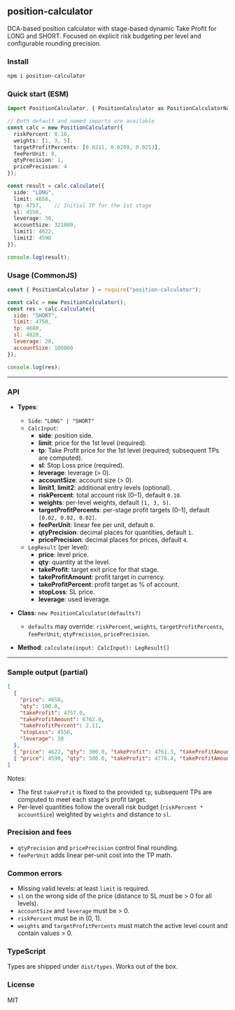 ## position-calculator

DCA-based position calculator with stage-based dynamic Take Profit for LONG and SHORT. Focused on explicit risk budgeting per level and configurable rounding precision.

### Install
```bash
npm i position-calculator
```

### Quick start (ESM)
```ts
import PositionCalculator, { PositionCalculator as PositionCalculatorNamed } from "position-calculator";

// Both default and named imports are available
const calc = new PositionCalculator({
  riskPercent: 0.10,
  weights: [1, 3, 5],
  targetProfitPercents: [0.0211, 0.0209, 0.0253],
  feePerUnit: 0,
  qtyPrecision: 1,
  pricePrecision: 4
});

const result = calc.calculate({
  side: "LONG",
  limit: 4658,
  tp: 4757,    // Initial TP for the 1st stage
  sl: 4556,
  leverage: 30,
  accountSize: 321000,
  limit1: 4622,
  limit2: 4590
});

console.log(result);
```

### Usage (CommonJS)
```js
const { PositionCalculator } = require("position-calculator");

const calc = new PositionCalculator();
const res = calc.calculate({
  side: "SHORT",
  limit: 4750,
  tp: 4680,
  sl: 4820,
  leverage: 20,
  accountSize: 100000
});

console.log(res);
```

---

### API

- **Types**:
  - `Side`: `"LONG" | "SHORT"`
  - `CalcInput`:
    - **side**: position side.
    - **limit**: price for the 1st level (required).
    - **tp**: Take Profit price for the 1st level (required; subsequent TPs are computed).
    - **sl**: Stop Loss price (required).
    - **leverage**: leverage (> 0).
    - **accountSize**: account size (> 0).
    - **limit1**, **limit2**: additional entry levels (optional).
    - **riskPercent**: total account risk (0–1), default `0.10`.
    - **weights**: per-level weights, default `[1, 3, 5]`.
    - **targetProfitPercents**: per-stage profit targets (0–1), default `[0.02, 0.02, 0.02]`.
    - **feePerUnit**: linear fee per unit, default `0`.
    - **qtyPrecision**: decimal places for quantities, default `1`.
    - **pricePrecision**: decimal places for prices, default `4`.
  - `LegResult` (per level):
    - **price**: level price.
    - **qty**: quantity at the level.
    - **takeProfit**: target exit price for that stage.
    - **takeProfitAmount**: profit target in currency.
    - **takeProfitPercent**: profit target as % of account.
    - **stopLoss**: SL price.
    - **leverage**: used leverage.

- **Class**: `new PositionCalculator(defaults?)`
  - `defaults` may override: `riskPercent`, `weights`, `targetProfitPercents`, `feePerUnit`, `qtyPrecision`, `pricePrecision`.

- **Method**: `calculate(input: CalcInput): LegResult[]`

---

### Sample output (partial)
```json
[
  {
    "price": 4658,
    "qty": 100.0,
    "takeProfit": 4757.0,
    "takeProfitAmount": 6762.0,
    "takeProfitPercent": 2.11,
    "stopLoss": 4556,
    "leverage": 30
  },
  { "price": 4622, "qty": 300.0, "takeProfit": 4761.3, "takeProfitAmount": 6722.3, ... },
  { "price": 4590, "qty": 500.0, "takeProfit": 4778.4, "takeProfitAmount": 8135.55, ... }
]
```

Notes:
- The first `takeProfit` is fixed to the provided `tp`; subsequent TPs are computed to meet each stage's profit target.
- Per-level quantities follow the overall risk budget (`riskPercent * accountSize`) weighted by `weights` and distance to `sl`.

### Precision and fees
- `qtyPrecision` and `pricePrecision` control final rounding.
- `feePerUnit` adds linear per-unit cost into the TP math.

### Common errors
- Missing valid levels: at least `limit` is required.
- `sl` on the wrong side of the price (distance to SL must be > 0 for all levels).
- `accountSize` and `leverage` must be > 0.
- `riskPercent` must be in (0, 1).
- `weights` and `targetProfitPercents` must match the active level count and contain values > 0.

### TypeScript
Types are shipped under `dist/types`. Works out of the box.

### License
MIT
